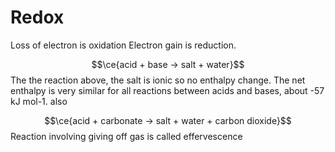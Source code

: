 # Redox
Loss of electron is oxidation
Electron gain is reduction.

$$\ce{acid + base -> salt + water}$$
The the reaction above, the salt is ionic so no enthalpy change. The net enthalpy is very similar for all reactions between acids and bases, about -57 kJ mol-1.
also

$$\ce{acid + carbonate -> salt + water + carbon dioxide}$$
Reaction involving giving off gas is called effervescence